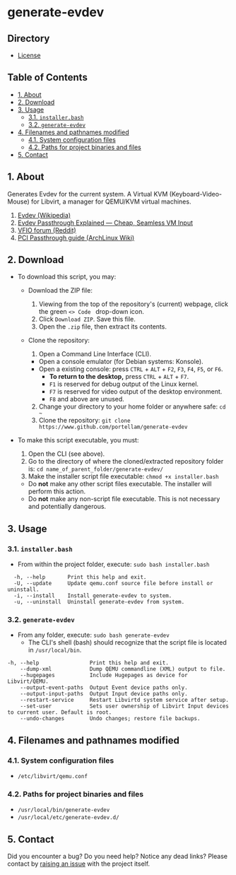 # generate-evdev
## Directory
- [License](LICENSE.md)

## Table of Contents
- [1. About](#1-about)
- [2. Download](#2-download)
- [3. Usage](#2-usage)
  - [3.1. `installer.bash`](#31-installerbash)
  - [3.2. `generate-evdev`](#32-generate-evdev)
- [4. Filenames and pathnames modified](#4-filenames-and-pathnames-modified)
  - [4.1. System configuration files](#41-system-configuration-files)
  - [4.2. Paths for project binaries and files](#42-paths-for-project-binaries-and-files)
- [5. Contact](#5-contact)

## 1. About
Generates Evdev for the current system. A Virtual KVM (Keyboard-Video-Mouse) for Libvirt, a manager for QEMU/KVM virtual machines.

1. [Evdev (Wikipedia)](https://en.wikipedia.org/wiki/Evdev)
2. [Evdev Passthrough Explained — Cheap, Seamless VM Input](https://passthroughpo.st/using-evdev-passthrough-seamless-vm-input/)
3. [VFIO forum (Reddit)](https://old.reddit.com/r/VFIO)
4. [PCI Passthrough guide (ArchLinux Wiki)](https://wiki.archlinux.org/title/PCI_passthrough_via_OVMF)

## 2. Download
- To download this script, you may:
  - Download the ZIP file:
    1. Viewing from the top of the repository's (current) webpage, click the green `<> Code ` drop-down icon.
    2. Click `Download ZIP`. Save this file.
    3. Open the `.zip` file, then extract its contents.

  - Clone the repository:
    1. Open a Command Line Interface (CLI).
      - Open a console emulator (for Debian systems: Konsole).
      - Open a existing console: press `CTRL` + `ALT` + `F2`, `F3`, `F4`, `F5`, or `F6`.
        - **To return to the desktop,** press `CTRL` + `ALT` + `F7`.
        - `F1` is reserved for debug output of the Linux kernel.
        - `F7` is reserved for video output of the desktop environment.
        - `F8` and above are unused.

    2. Change your directory to your home folder or anywhere safe: `cd ~`
    3. Clone the repository: `git clone https://www.github.com/portellam/generate-evdev`

- To make this script executable, you must:
  1. Open the CLI (see above).
  2. Go to the directory of where the cloned/extracted repository folder is: `cd name_of_parent_folder/generate-evdev/`
  3. Make the installer script file executable: `chmod +x installer.bash`
    - Do **not** make any other script files executable. The installer will perform this action.
    - Do **not** make any non-script file executable. This is not necessary and potentially dangerous.

## 3. Usage
### 3.1. `installer.bash`
- From within the project folder, execute: `sudo bash installer.bash`

```
  -h, --help       Print this help and exit.
  -U, --update     Update qemu.conf source file before install or uninstall.
  -i, --install    Install generate-evdev to system.
  -u, --uninstall  Uninstall generate-evdev from system.
```

### 3.2. `generate-evdev`
- From any folder, execute: `sudo bash generate-evdev`
  - The CLI's shell (bash) should recognize that the script file is located in `/usr/local/bin`.

```
-h, --help                Print this help and exit.
    --dump-xml            Dump QEMU commandline (XML) output to file.
    --hugepages           Include Hugepages as device for Libvirt/QEMU.
    --output-event-paths  Output Event device paths only.
    --output-input-paths  Output Input device paths only.
    --restart-service     Restart Libvirtd system service after setup.
    --set-user            Sets user ownership of Libvirt Input devices to current user. Default is root.
    --undo-changes        Undo changes; restore file backups.
```
## 4. Filenames and pathnames modified
### 4.1. System configuration files
  - `/etc/libvirt/qemu.conf`

### 4.2. Paths for project binaries and files
  - `/usr/local/bin/generate-evdev`
  - `/usr/local/etc/generate-evdev.d/`

## 5. Contact
Did you encounter a bug? Do you need help? Notice any dead links? Please contact by [raising an issue](https://github.com/portellam/generate-evdev/issues) with the project itself.